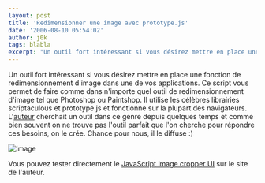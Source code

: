 ```yaml
---
layout: post
title: 'Redimensionner une image avec prototype.js'
date: '2006-08-10 05:54:02'
author: j0k
tags: blabla
excerpt: "Un outil fort intéressant si vous désirez mettre en place une fonction de redimensionnement d'image dans une de vos applications.     \nCe script vous permet de faire comme dans n'importe quel outil de redimensionnement d'image tel que Photoshop ou Paintshop.    Il utilise les célèbres librairies scriptaculous et prototype.js et fonctionne sur la plupart      …"
---
```


Un outil fort intéressant si vous désirez mettre en place une fonction de redimensionnement d'image dans une de vos applications.
Ce script vous permet de faire comme dans n'importe quel outil de redimensionnement d'image tel que Photoshop ou Paintshop.    Il utilise les célèbres librairies scriptaculous et prototype.js et fonctionne sur la plupart des navigateurs.   L'[auteur](http://www.defusion.org.uk/code/javascript-image-cropper-ui-using-prototype-scriptaculous/) cherchait un outil dans ce genre depuis quelques temps et comme bien souvent on ne trouve pas l'outil parfait que l'on cherche pour répondre ces besoins, on le crée. Chance pour nous, il le diffuse :)

 ![image](https://img83.imageshack.us/img83/7607/jscropperol3.jpg)

Vous pouvez tester directement le [JavaScript image cropper UI](http://www.defusion.org.uk/demos/060519/cropper.php) sur le site de l'auteur.
